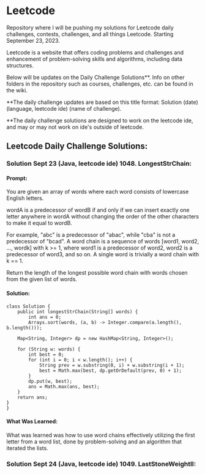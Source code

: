 # Leetcode

Repository where I will be pushing my solutions for Leetcode daily challenges, contests, challenges, and all things Leetcode. Starting September 23, 2023. 

Leetcode is a website that offers coding problems and challenges and enhancement of problem-solving skills and algorithms, including data structures. 

Below will be updates on the Daily Challenge Solutions**. Info on other folders in the repository such as courses, challenges, etc. can be found in the wiki. 

**The daily challenge updates are based on this title format: Solution (date) (language, leetcode ide) (name of challenge).

**The daily challenge solutions are designed to work on the leetcode ide, and may or may not work on ide's outside of leetcode. 

## Leetcode Daily Challenge Solutions:

### Solution Sept 23 (Java, leetcode ide) 1048. LongestStrChain: 

#### Prompt:

You are given an array of words where each word consists of lowercase English letters.

wordA is a predecessor of wordB if and only if we can insert exactly one letter anywhere in wordA without changing the order of the other characters to make it equal to wordB.

For example, "abc" is a predecessor of "abac", while "cba" is not a predecessor of "bcad".
A word chain is a sequence of words [word1, word2, ..., wordk] with k >= 1, where word1 is a predecessor of word2, word2 is a predecessor of word3, and so on. A single word is trivially a word chain with k == 1.

Return the length of the longest possible word chain with words chosen from the given list of words.

#### Solution:

    class Solution {
        public int longestStrChain(String[] words) {
            int ans = 0;
            Arrays.sort(words, (a, b) -> Integer.compare(a.length(), b.length()));
        
        Map<String, Integer> dp = new HashMap<String, Integer>();
        
        for (String w: words) {
            int best = 0;
            for (int i = 0; i < w.length(); i++) {
                String prev = w.substring(0, i) + w.substring(i + 1);
                best = Math.max(best, dp.getOrDefault(prev, 0) + 1);
            }
            dp.put(w, best);
            ans = Math.max(ans, best);
        }
        return ans;
    }
    }

#### What Was Learned:

What was learned was how to use word chains effectively utilizing the first letter from a word list, done by problem-solving and an algorithm that iterated the lists. 

### Solution Sept 24 (Java, leetcode ide) 1049. LastStoneWeightII:

